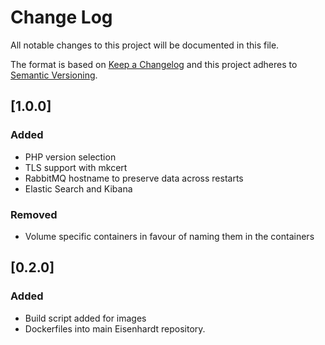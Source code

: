# Change Log
All notable changes to this project will be documented in this file.

The format is based on [Keep a Changelog](http://keepachangelog.com/)
and this project adheres to [Semantic Versioning](http://semver.org/).

## [1.0.0]

### Added

- PHP version selection
- TLS support with mkcert
- RabbitMQ hostname to preserve data across restarts
- Elastic Search and Kibana


### Removed

- Volume specific containers in favour of naming them in the containers

## [0.2.0]

### Added

- Build script added for images
- Dockerfiles into main Eisenhardt repository.



